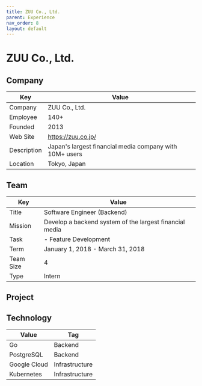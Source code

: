 ```yaml
---
title: ZUU Co., Ltd.
parent: Experience
nav_order: 8
layout: default
---
```


# ZUU Co., Ltd.

## Company

| Key         | Value                                                 |
| ----------- | ----------------------------------------------------- |
| Company     | ZUU Co., Ltd.                                         |
| Employee    | 140+                                                  |
| Founded     | 2013                                                  |
| Web Site    | https://zuu.co.jp/                                    |
| Description | Japan's largest financial media company with 10M+ users |
| Location    | Tokyo, Japan                                          |

## Team

| Key       | Value                                             |
| --------- | ------------------------------------------------- |
| Title     | Software Engineer (Backend)                       |
| Mission   | Develop a backend system of the largest financial media |
| Task      | - Feature Development                             |
| Term      | January 1, 2018 - March 31, 2018                 |
| Team Size | 4                                                 |
| Type      | Intern                                            |

## Project

## Technology

| Value        | Tag            |
| ------------ | -------------- |
| Go           | Backend        |
| PostgreSQL   | Backend        |
| Google Cloud | Infrastructure |
| Kubernetes   | Infrastructure | 